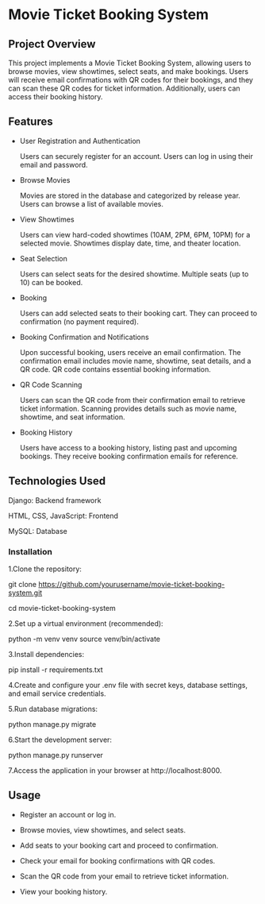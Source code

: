 # Movie Ticket Booking System
## Project Overview 
This project implements a Movie Ticket Booking System, allowing users to browse movies, view showtimes, select seats, and make bookings. Users will receive email confirmations with QR codes for their bookings, and they can scan these QR codes for ticket information. Additionally, users can access their booking history.

## Features

- User Registration and Authentication

  Users can securely register for an account. 
  Users can log in using their email and password.
- Browse Movies 

   Movies are stored in the database and categorized by release year. Users can browse a list of available movies.

- View Showtimes 
  
   Users can view hard-coded showtimes (10AM, 2PM, 6PM, 10PM) for a selected movie. Showtimes display date, time, and theater location.
- Seat Selection

     Users can select seats for the desired showtime. Multiple seats (up to 10) can be booked.

- Booking 

    Users can add selected seats to their booking cart. They can proceed to confirmation (no payment required).

- Booking Confirmation and Notifications 

    Upon successful booking, users receive an email confirmation. The confirmation email includes movie name, showtime, seat details, and a QR code. QR code contains essential booking information.
- QR Code Scanning

     Users can scan the QR code from their confirmation email to retrieve ticket information. Scanning provides details such as movie name, showtime, and seat information.
- Booking History 

    Users have access to a booking history, listing past and upcoming bookings. They receive booking confirmation emails for reference.

## Technologies Used 
Django: Backend framework 

HTML, CSS, JavaScript: Frontend 

MySQL: Database

### Installation 
1.Clone the repository: 

git clone https://github.com/yourusername/movie-ticket-booking-system.git 

cd movie-ticket-booking-system 

2.Set up a virtual environment (recommended): 

python -m venv venv source venv/bin/activate

3.Install dependencies: 

pip install -r requirements.txt 

4.Create and configure your .env file with secret keys, database settings, and email service credentials. 

5.Run database migrations:

 python manage.py migrate 
 
6.Start the development server:

 python manage.py runserver 
 
7.Access the application in your browser at http://localhost:8000.

## Usage 

- Register an account or log in. 

- Browse movies, view showtimes, and select seats. 

- Add seats to your booking cart and proceed to confirmation. 

- Check your email for booking confirmations with QR codes. 

- Scan the QR code from your email to retrieve ticket information. 

- View your booking history.
